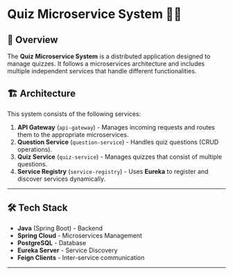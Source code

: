 # Quiz Microservice System 🧠📡

## 📌 Overview
The **Quiz Microservice System** is a distributed application designed to manage quizzes. It follows a microservices architecture and includes multiple independent services that handle different functionalities.

## 🏗️ Architecture
This system consists of the following services:

1. **API Gateway** (`api-gateway`) - Manages incoming requests and routes them to the appropriate microservices.
2. **Question Service** (`question-service`) - Handles quiz questions (CRUD operations).
3. **Quiz Service** (`quiz-service`) - Manages quizzes that consist of multiple questions.
4. **Service Registry** (`service-registry`) - Uses **Eureka** to register and discover services dynamically.

---

## 🛠️ Tech Stack
- **Java** (Spring Boot) - Backend
- **Spring Cloud** - Microservices Management
- **PostgreSQL** - Database
- **Eureka Server** - Service Discovery
- **Feign Clients** - Inter-service communication

---


